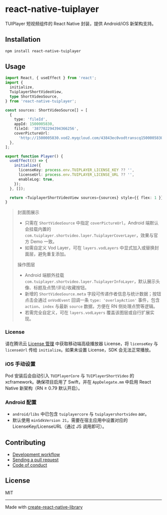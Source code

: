 # react-native-tuiplayer

TUIPlayer 短视频组件的 React Native 封装，提供 Android/iOS 新架构支持。

## Installation


```sh
npm install react-native-tuiplayer
```


## Usage


```ts
import React, { useEffect } from 'react';
import {
  initialize,
  TuiplayerShortVideoView,
  type ShortVideoSource,
} from 'react-native-tuiplayer';

const sources: ShortVideoSource[] = [
  {
    type: 'fileId',
    appId: 1500005830,
    fileId: '387702294394366256',
    coverPictureUrl:
      'http://1500005830.vod2.myqcloud.com/43843ec0vodtranscq1500005830/3d98015b387702294394366256/coverBySnapshot/coverBySnapshot_10_0.jpg',
  },
];

export function Player() {
  useEffect(() => {
    initialize({
      licenseKey: process.env.TUIPLAYER_LICENSE_KEY ?? '',
      licenseUrl: process.env.TUIPLAYER_LICENSE_URL ?? '',
      enableLog: true,
    });
  }, []);

  return <TuiplayerShortVideoView sources={sources} style={{ flex: 1 }} />;
}
```

> 封面图展示
>
> - 只需在 `ShortVideoSource` 中指定 `coverPictureUrl`，Android 端默认会挂载内置的 `com.tuiplayer.shortvideo.layer.TuiplayerCoverLayer`，效果与官方 Demo 一致。
> - 如需自定义 Vod Layer，可在 `layers.vodLayers` 中显式加入或替换封面层，避免重复添加。
>
> 操作图层
>
> - Android 端额外挂载 `com.tuiplayer.shortvideo.layer.TuiplayerInfoLayer`，默认展示头像、标题及点赞/评论/收藏按钮。
> - 新增的 `ShortVideoSource.meta` 字段可传递作者信息与统计数据；按钮点击会通过 `onVodEvent` 回调一条 `type: 'overlayAction'` 事件，包含 `action`、`index` 与最新 `source` 数据，方便在 RN 侧处理点赞等逻辑。
> - 若需完全自定义，可在 `layers.vodLayers` 覆盖该图层或自行扩展实现。

### License

请在腾讯云 [License 管理](https://console.cloud.tencent.com/vcube/mobile) 中获取移动端高级播放器 License，将 `licenseKey` 与 `licenseUrl` 传给 `initialize`。如果未设置 License，SDK 会无法正常播放。

### iOS 手动设置

Pod 安装后会自动引入 `TUIPlayerCore` 与 `TUIPlayerShortVideo` 的 xcframework。确保项目启用了 Swift，并在 `AppDelegate.mm` 中启用 React Native 新架构（RN ≥ 0.79 默认开启）。

### Android 配置

- `android/libs` 中已包含 `tuiplayercore` 与 `tuiplayershortvideo` aar。
- 默认使用 `minSdkVersion 21`，需要在宿主应用中设置对应的 LicenseKey/LicenseURL（通过 JS 调用即可）。


## Contributing

- [Development workflow](CONTRIBUTING.md#development-workflow)
- [Sending a pull request](CONTRIBUTING.md#sending-a-pull-request)
- [Code of conduct](CODE_OF_CONDUCT.md)

## License

MIT

---

Made with [create-react-native-library](https://github.com/callstack/react-native-builder-bob)
